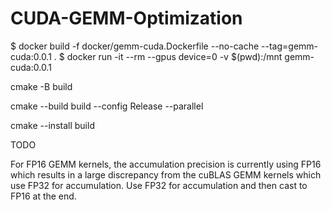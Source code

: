# CUDA-GEMM-Optimization

$ docker build -f docker/gemm-cuda.Dockerfile --no-cache --tag=gemm-cuda:0.0.1 .
$ docker run -it --rm --gpus device=0 -v $(pwd):/mnt gemm-cuda:0.0.1

cmake -B build

cmake --build build --config Release --parallel

cmake --install build

TODO

For FP16 GEMM kernels, the accumulation precision is currently using FP16 which results in a large discrepancy from the cuBLAS GEMM kernels which use FP32 for accumulation. Use FP32 for accumulation and then cast to FP16 at the end.
